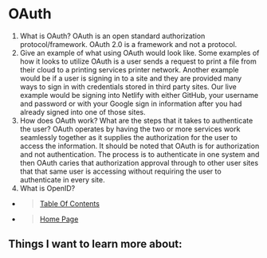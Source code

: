# OAuth

1. What is OAuth? OAuth is an open standard authorization protocol/framework. OAuth 2.0 is a framework and not a protocol. 
2. Give an example of what using OAuth would look like. Some examples of how it looks to utilize OAuth is a user sends a request to print a file from their cloud to a printing services printer network. Another example would be if a user is signing in to a site and they are provided many ways to sign in with credentials stored in third party sites. Our live example would be signing into Netlify with either GitHub, your username and password or with your Google sign in information after you had already signed into one of those sites. 
3. How does OAuth work? What are the steps that it takes to authenticate the user? OAuth operates by having the two or more services work seamlessly together as it supplies the authorization for the user to access the information. It should be noted that OAuth is for authorization and not authentication. The process is to authenticate in one system and then OAuth caries that authorization approval through to other user sites that that same user is accessing without requiring the user to authenticate in every site.
4. What is OpenID?

- > [Table Of Contents](READING-NOTES/README.md)

- > [Home Page](README.md)

## Things I want to learn more about:
